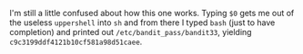 I'm still a little confused about how this one works. Typing `$0` gets me out
of the useless `uppershell` into `sh` and from there I typed `bash` (just to
have completion) and printed out `/etc/bandit_pass/bandit33`, yielding
`c9c3199ddf4121b10cf581a98d51caee`.
